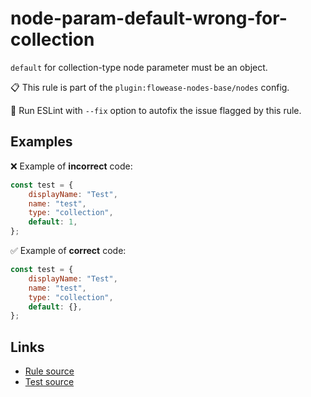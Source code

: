 [//]: # "File generated from a template. Do not edit this file directly."

# node-param-default-wrong-for-collection

`default` for collection-type node parameter must be an object.

📋 This rule is part of the `plugin:flowease-nodes-base/nodes` config.

🔧 Run ESLint with `--fix` option to autofix the issue flagged by this rule.

## Examples

❌ Example of **incorrect** code:

```js
const test = {
	displayName: "Test",
	name: "test",
	type: "collection",
	default: 1,
};
```

✅ Example of **correct** code:

```js
const test = {
	displayName: "Test",
	name: "test",
	type: "collection",
	default: {},
};
```

## Links

- [Rule source](../../lib/rules/node-param-default-wrong-for-collection.ts)
- [Test source](../../tests/node-param-default-wrong-for-collection.test.ts)
